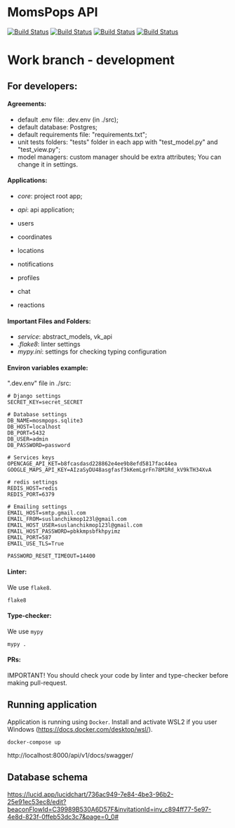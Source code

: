 # MomsPops API
[![Build Status](https://github.com/MomsPops/MomsPops-API/actions/workflows/django.yml/badge.svg)](https://github.com/MomsPops/MomsPops-API/actions/workflows/django.yml/)
[![Build Status](https://github.com/MomsPops/MomsPops-API/actions/workflows/codacy.yml/badge.svg)](https://github.com/MomsPops/MomsPops-API/actions/workflows/codacy.yml/)
[![Build Status](https://github.com/MomsPops/MomsPops-API/actions/workflows/docker-compose.yml/badge.svg)](https://github.com/MomsPops/MomsPops-API/actions/workflows/docker-compose.yml/)
[![Build Status](https://github.com/MomsPops/MomsPops-API/actions/workflows/python-app.yml/badge.svg)](https://github.com/MomsPops/MomsPops-API/actions/workflows/python-app.yml/)


# Work branch - development
## For developers:

#### Аgreements:
- default .env file: .dev.env (in ./src);
- default database: Postgres;
- default requirements file: "requirements.txt";
- unit tests folders: "tests" folder in each app with "test_model.py" and "test_view.py";
- model managers: custom manager should be extra attributes;
You can change it in settings.

#### Applications:
- _core_: project root app;
- _api_: api application;

- users
- coordinates
- locations
- notifications
- profiles
- chat
- reactions

#### Important Files and Folders:
- _service_: abstract_models, vk_api
- _.flake8_: linter settings
- _mypy.ini_: settings for checking typing configuration


#### Environ variables example:
".dev.env" file in ./src:
```dotenv
# Django settings
SECRET_KEY=secret_SECRET

# Database settings
DB_NAME=mosmpops.sqlite3
DB_HOST=localhost
DB_PORT=5432
DB_USER=admin
DB_PASSWORD=password

# Services keys
OPENCAGE_API_KET=b8fcasdasd228862e4ee9b8efd5817fac44ea
GOOGLE_MAPS_API_KEY=AIzaSyDU48asgfasf3kKemLgrFn78M1Rd_kV9kTH34XvA

# redis settings
REDIS_HOST=redis
REDIS_PORT=6379

# Emailing settings
EMAIL_HOST=smtp.gmail.com
EMAIL_FROM=suslanchikmop123l@gmail.com
EMAIL_HOST_USER=suslanchikmop123l@gmail.com
EMAIL_HOST_PASSWORD=pbkkmpsbfkhpyimz
EMAIL_PORT=587
EMAIL_USE_TLS=True

PASSWORD_RESET_TIMEOUT=14400

```
#### Linter:

We use `flake8`.
```commandline
flake8
```

#### Type-checker:

We use `mypy`
```commandline
mypy .
```

#### PRs:
IMPORTANT! You should check your code by linter and type-checker before making pull-request.

## Running application
Application is running using `Docker`. Install and activate WSL2 if you user Windows (https://docs.docker.com/desktop/wsl/).

```commandline
docker-compose up
```
http://localhost:8000/api/v1/docs/swagger/
## Database schema
https://lucid.app/lucidchart/736ac949-7e84-4be3-96b2-25e91ec53ec8/edit?beaconFlowId=C39989B530A6D57F&invitationId=inv_c894ff77-5e97-4e8d-823f-0ffeb53dc3c7&page=0_0#
